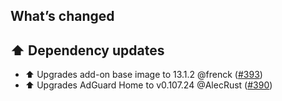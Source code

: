 ## What’s changed

## ⬆️ Dependency updates

- ⬆️ Upgrades add-on base image to 13.1.2 @frenck ([#393](https://github.com/hassio-addons/addon-adguard-home/pull/393))
- ⬆️ Upgrades AdGuard Home to v0.107.24 @AlecRust ([#390](https://github.com/hassio-addons/addon-adguard-home/pull/390))
